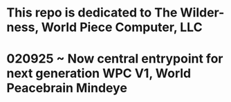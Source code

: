 # This repo is dedicated to The Wilder-ness, World Piece Computer, LLC

# 020925 ~ Now central entrypoint for next generation WPC V1, World Peacebrain Mindeye


